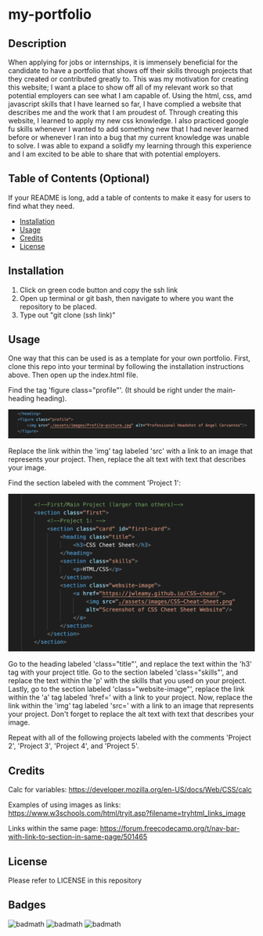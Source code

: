# my-portfolio

## Description

When applying for jobs or internships, it is immensely beneficial for the candidate to have a portfolio that shows off their skills through projects that they created or contributed greatly to. This was my motivation for creating this website; I want a place to show off all of my relevant work so that potential employers can see what I am capable of. Using the html, css, amd javascript skills that I have learned so far, I have complied a website that describes me and the work that I am proudest of. Through creating this website, I learned to apply my new css knowledge. I also practiced google fu skills whenever I wanted to add something new that I had never learned before or whenever I ran into a bug that my current knowledge was unable to solve. I was able to expand a solidfy my learning through this experience and I am excited to be able to share that with potential employers. 

## Table of Contents (Optional)

If your README is long, add a table of contents to make it easy for users to find what they need.

- [Installation](#installation)
- [Usage](#usage)
- [Credits](#credits)
- [License](#license)

## Installation

1. Click on green code button and copy the ssh link
2. Open up terminal or git bash, then navigate to where you want the repository to be placed.
3. Type out "git clone (ssh link)"

## Usage

One way that this can be used is as a template for your own portfolio. First, clone this repo into your terminal by following the installation instructions above. Then open up the index.html file. 

Find the tag 'figure class="profile"'. (It should be right under the main-heading heading).

![alt text](assets/images/Figure-profile-html-screenshot.png)

Replace the link within the 'img' tag labeled 'src' with a link to an image that represents your project. Then, replace the alt text with text that describes your image.

Find the section labeled with the comment 'Project 1':

![alt text](assets/images/Project-1-html-screenshot.png)

Go to the heading labeled 'class="title"', and replace the text within the 'h3' tag with your project title. Go to the section labeled 'class="skills"', and replace the text within the 'p' with the skills that you used on your project. Lastly, go to the section labeled 'class="website-image"', replace the link within the 'a' tag labeled 'href=' with a link to your project. Now, replace the link within the 'img' tag labeled 'src=' with a link to an image that represents your project. Don't forget to replace the alt text with text that describes your image.

Repeat with all of the following projects labeled with the comments 'Project 2', 'Project 3', 'Project 4', and 'Project 5'.

## Credits

Calc for variables: https://developer.mozilla.org/en-US/docs/Web/CSS/calc

Examples of using images as links: https://www.w3schools.com/html/tryit.asp?filename=tryhtml_links_image

Links within the same page: https://forum.freecodecamp.org/t/nav-bar-with-link-to-section-in-same-page/501465

## License

Please refer to LICENSE in this repository

## Badges

![badmath](https://img.shields.io/github/repo-size/Angellyn218/my-portfolio?style=plastic)
![badmath](https://img.shields.io/github/license/Angellyn218/my-portfolio?style=plastic)
![badmath](https://img.shields.io/github/languages/top/Angellyn218/my-portfolio?style=plastic)
